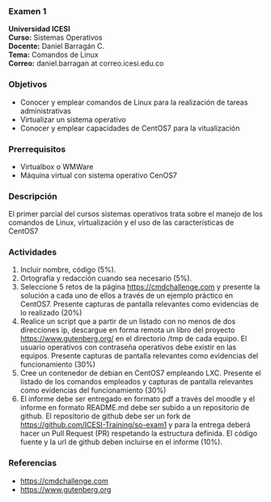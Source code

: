 ### Examen 1
**Universidad ICESI**  
**Curso:** Sistemas Operativos  
**Docente:** Daniel Barragán C.  
**Tema:** Comandos de Linux  
**Correo:** daniel.barragan at correo.icesi.edu.co

### Objetivos
* Conocer y emplear comandos de Linux para la realización de tareas administrativas
* Virtualizar un sistema operativo
* Conocer y emplear capacidades de CentOS7 para la vitualización

### Prerrequisitos
* Virtualbox o WMWare
* Máquina virtual con sistema operativo CenOS7

### Descripción
El primer parcial del cursos sistemas operativos trata sobre el manejo de los comandos de Linux, virtualización y el uso de las características de CentOS7

### Actividades
1. Incluir nombre, código (5%).
2. Ortografía y redacción cuando sea necesario (5%).
3. Seleccione 5 retos de la página https://cmdchallenge.com y presente la solución a cada uno de ellos a través de un ejemplo práctico en CentOS7. Presente capturas de pantalla relevantes como evidencias de lo realizado (20%)
4. Realice un script que a partir de un listado con no menos de dos direcciones ip, descargue en forma remota un libro del proyecto https://www.gutenberg.org/ en el directorio /tmp de cada equipo. El usuario operativos con contraseña operativos debe existir en las equipos. Presente capturas de pantalla relevantes como evidencias del funcionamiento (30%)
5. Cree un contenedor de debian en CentOS7 empleando LXC. Presente el listado de los comandos empleados y capturas de pantalla relevantes como evidencias del funcionamiento (30%)
6. El informe debe ser entregado en formato pdf a través del moodle y el informe en formato README.md debe ser subido a un repositorio de github. El repositorio de github debe ser un fork de https://github.com/ICESI-Training/so-exam1 y para la entrega deberá hacer un Pull Request (PR) respetando la estructura definida. El código fuente y la url de github deben incluirse en el informe (10%).   

### Referencias
* https://cmdchallenge.com  
* https://www.gutenberg.org  
